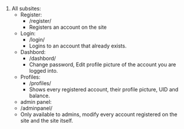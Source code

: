 1. All subsites:
   - Register:
     - /register/
     - Registers an account on the site
   - Login:
     - /login/
     - Logins to an account that already exists.
   - Dashbord:
     - /dashbord/
     - Change password, Edit profile picture of the account you are logged into.
   - Profiles:
     - /profiles/
     - Shows every registered account, their profile picture, UID and balance.
   - admin panel:
    - /adminpanel/
    - Only available to admins, modify every account registered on the site and the site itself.
